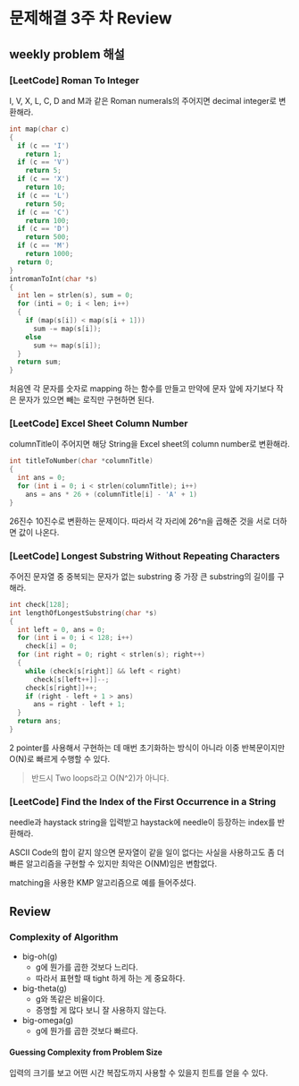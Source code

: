 # 문제해결 3주 차 Review

## weekly problem 해설

### [LeetCode] Roman To Integer

I, V, X, L, C, D and M과 같은 Roman numerals의 주어지면 decimal integer로 변환해라.

``` c
int map(char c)
{
  if (c == 'I')
    return 1;
  if (c == 'V')
    return 5;
  if (c == 'X')
    return 10;
  if (c == 'L')
    return 50;
  if (c == 'C')
    return 100;
  if (c == 'D')
    return 500;
  if (c == 'M')
    return 1000;
  return 0;
}
intromanToInt(char *s)
{
  int len = strlen(s), sum = 0;
  for (inti = 0; i < len; i++)
  {
    if (map(s[i]) < map(s[i + 1]))
      sum -= map(s[i]);
    else
      sum += map(s[i]);
  }
  return sum;
}
```

처음엔 각 문자를 숫자로 mapping 하는 함수를 만들고 만약에 문자 앞에 자기보다 작은 문자가 있으면 빼는 로직만 구현하면 된다.

### [LeetCode] Excel Sheet Column Number

columnTitle이 주어지면 해당 String을 Excel sheet의 column number로 변환해라.

``` c
int titleToNumber(char *columnTitle)
{
  int ans = 0;
  for (int i = 0; i < strlen(columnTitle); i++)
    ans = ans * 26 + (columnTitle[i] - 'A' + 1)
}
```

26진수 10진수로 변환하는 문제이다. 따라서 각 자리에 26^n을 곱해준 것을 서로 더하면 값이 나온다.

### [LeetCode] Longest Substring Without Repeating Characters

주어진 문자열 중 중복되는 문자가 없는 substring 중 가장 큰 substring의 길이를 구해라.

``` c
int check[128];
int lengthOfLongestSubstring(char *s)
{
  int left = 0, ans = 0;
  for (int i = 0; i < 128; i++)
    check[i] = 0;
  for (int right = 0; right < strlen(s); right++)
  {
    while (check[s[right]] && left < right)
      check[s[left++]]--;
    check[s[right]]++;
    if (right - left + 1 > ans)
      ans = right - left + 1;
  }
  return ans;
}
```

2 pointer를 사용해서 구현하는 데 매번 초기화하는 방식이 아니라 이중 반복문이지만 O(N)로 빠르게 수행할 수 있다.

> 반드시 Two loops라고 O(N^2)가 아니다.

### [LeetCode] Find the Index of the First Occurrence in a String

needle과 haystack string을 입력받고 haystack에 needle이 등장하는 index를 반환해라.

ASCII Code의 합이 같지 않으면 문자열이 같을 일이 없다는 사실을 사용하고도 좀 더 빠른 알고리즘을 구현할 수 있지만 최악은 O(NM)임은 변함없다.

matching을 사용한 KMP 알고리즘으로 예를 들어주셨다.

## Review

### Complexity of Algorithm

- big-oh(g)
  - g에 뭔가를 곱한 것보다 느리다.
  - 따라서 표현할 때 tight 하게 하는 게 중요하다.
- big-theta(g)
  - g와 똑같은 비율이다.
  - 증명할 게 많다 보니 잘 사용하지 않는다.
- big-omega(g)
  - g에 뭔가를 곱한 것보다 빠르다.

#### Guessing Complexity from Problem Size

입력의 크기를 보고 어떤 시간 복잡도까지 사용할 수 있을지 힌트를 얻을 수 있다.
